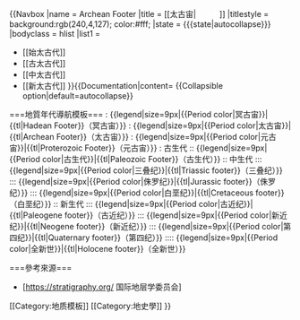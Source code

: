 {{Navbox
|name = Archean Footer
|title = [[太古宙|<span style="color:#fff;">太古宙</span>]]
|titlestyle = background:rgb(240,4,127); color:#fff;
|state = {{{state|autocollapse}}}
|bodyclass = hlist
|list1 =
* [[始太古代]]
* [[古太古代]]
* [[中太古代]]
* [[新太古代]]
}}<noinclude>{{Documentation|content=
{{Collapsible option|default=autocollapse}}

===地質年代導航模板===
: {{legend|size=9px|{{Period color|冥古宙}}|{{tl|Hadean Footer}}（冥古宙）}}
: {{legend|size=9px|{{Period color|太古宙}}|{{tl|Archean Footer}}（太古宙）}}
: {{legend|size=9px|{{Period color|元古宙}}|{{tl|Proterozoic Footer}}（元古宙）}}
: 古生代
:: {{legend|size=9px|{{Period color|古生代}}|{{tl|Paleozoic Footer}}（古生代）}}
:: 中生代
::: {{legend|size=9px|{{Period color|三叠纪}}|{{tl|Triassic footer}}（三叠纪）}}
::: {{legend|size=9px|{{Period color|侏罗纪}}|{{tl|Jurassic footer}}（侏罗纪）}}
::: {{legend|size=9px|{{Period color|白垩纪}}|{{tl|Cretaceous footer}}（白垩纪）}}
:: 新生代
::: {{legend|size=9px|{{Period color|古近纪}}|{{tl|Paleogene footer}}（古近纪）}}
::: {{legend|size=9px|{{Period color|新近纪}}|{{tl|Neogene footer}}（新近纪）}}
::: {{legend|size=9px|{{Period color|第四纪}}|{{tl|Quaternary footer}}（第四纪）}}
:::: {{legend|size=9px|{{Period color|全新世}}|{{tl|Holocene footer}}（全新世）}}

===參考來源===
* [https://stratigraphy.org/ 国际地层学委员会]

[[Category:地质模板]]
[[Category:地史學]]
}}</noinclude>